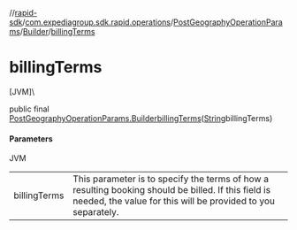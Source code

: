 //[rapid-sdk](../../../../index.md)/[com.expediagroup.sdk.rapid.operations](../../index.md)/[PostGeographyOperationParams](../index.md)/[Builder](index.md)/[billingTerms](billing-terms.md)

# billingTerms

[JVM]\

public final [PostGeographyOperationParams.Builder](index.md)[billingTerms](billing-terms.md)([String](https://docs.oracle.com/javase/8/docs/api/java/lang/String.html)billingTerms)

#### Parameters

JVM

| | |
|---|---|
| billingTerms | This parameter is to specify the terms of how a resulting booking should be billed. If this field is needed, the value for this will be provided to you separately. |
